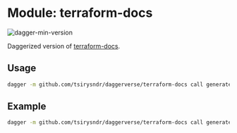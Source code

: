 # Module: terraform-docs

![dagger-min-version](https://img.shields.io/badge/dagger%20version-v0.10.0-green)

Daggerized version of [terraform-docs](https://terraform-docs.io/).

## Usage

```sh
dagger -m github.com/tsirysndr/daggerverse/terraform-docs call generate --src <source>
```

## Example

```sh
dagger -m github.com/tsirysndr/daggerverse/terraform-docs call generate --src .
```
